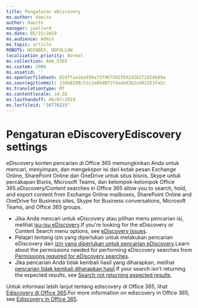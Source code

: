 ```yaml
---
title: Pengaturan eDiscovery
ms.author: daeite
author: daeite
manager: joallard
ms.date: 05/15/2019
ms.audience: Admin
ms.topic: article
ROBOTS: NOINDEX, NOFOLLOW
localization_priority: Normal
ms.collection: Adm_O365
ms.custom: 2006
ms.assetid: ''
ms.openlocfilehash: 82dffaa1ba950a73f967502f932d28272d24b99a
ms.sourcegitcommit: 136b8209c52c2a05d0f2fdaab93b2cd92253fa2c
ms.translationtype: MT
ms.contentlocale: id-ID
ms.lasthandoff: 06/07/2019
ms.locfileid: "34770215"
---
```

# <a name="ediscovery-settings"></a><span data-ttu-id="e498a-102">Pengaturan eDiscovery</span><span class="sxs-lookup"><span data-stu-id="e498a-102">Ediscovery settings</span></span>

<span data-ttu-id="e498a-103">eDiscovery konten pencarian di Office 365 memungkinkan Anda untuk mencari, menyimpan, dan mengekspor isi dari kotak pesan Exchange Online, SharePoint Online dan OneDrive untuk situs bisnis, Skype untuk percakapan Bisnis, Microsoft Teams, dan kelompok-kelompok Office 365.</span><span class="sxs-lookup"><span data-stu-id="e498a-103">eDiscovery/Content searches in Office 365 allow you to search, hold, and export content from Exchange Online mailboxes, SharePoint Online and OneDrive for Business sites, Skype for Business conversations, Microsoft Teams, and Office 365 groups.</span></span>

- <span data-ttu-id="e498a-104">Jika Anda mencari untuk eDiscovery atau pilihan menu pencarian isi, melihat [isu-isu eDiscovery](https://docs.microsoft.com/alchemyinsights/ediscovery-issues).</span><span class="sxs-lookup"><span data-stu-id="e498a-104">If you're looking for the eDiscovery or Content Search menu options, see [eDiscovery Issues](https://docs.microsoft.com/alchemyinsights/ediscovery-issues).</span></span>
- <span data-ttu-id="e498a-105">Pelajari tentang izin yang diperlukan untuk melakukan pencarian eDiscovery dari [izin yang diperlukan untuk pencarian eDiscovery](https://docs.microsoft.com/alchemyinsights/permissions-required-for-ediscovery-searches).</span><span class="sxs-lookup"><span data-stu-id="e498a-105">Learn about the permissions needed for performing eDiscovery searches from [Permissions required for eDiscovery searches](https://docs.microsoft.com/alchemyinsights/permissions-required-for-ediscovery-searches).</span></span>
- <span data-ttu-id="e498a-106">Jika pencarian Anda tidak kembali hasil yang diharapkan, melihat [pencarian tidak kembali diharapkan hasil](https://docs.microsoft.com/alchemyinsights/search-not-returning-expected-results).</span><span class="sxs-lookup"><span data-stu-id="e498a-106">If your search isn't returning the expected results, see [Search not returning expected results](https://docs.microsoft.com/alchemyinsights/search-not-returning-expected-results).</span></span>

<span data-ttu-id="e498a-107">Untuk informasi lebih lanjut tentang ediscovery di Office 365, lihat [Ediscovery di Office 365](https://docs.microsoft.com/office365/securitycompliance/ediscovery).</span><span class="sxs-lookup"><span data-stu-id="e498a-107">For more information on ediscovery in Office 365, see [Ediscovery in Office 365](https://docs.microsoft.com/office365/securitycompliance/ediscovery).</span></span>
